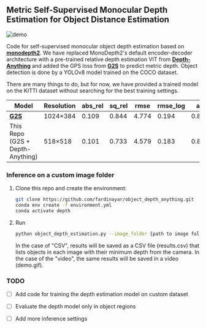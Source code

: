 ## Metric Self-Supervised Monocular Depth Estimation for Object Distance Estimation

![demo](demo.gif)

Code for self-supervised monocular object depth estimation based on **[monodepth2](https://github.com/nianticlabs/monodepth2)**. We have replaced MonoDepth2's default encoder-decoder architecture with a pre-trained relative depth estimation VIT from **[Depth-Anything](https://github.com/LiheYoung/Depth-Anything)** and added the GPS loss from **[G2S](https://github.com/NeurAI-Lab/G2S)** to predict metric depth. Object detection is done by a YOLOv8 model trained on the COCO dataset.

There are many things to do, but for now, we have provided a trained model on the KITTI dataset without searching for the best training settings.

| Model                                        | Resolution | abs_rel | sq_rel | rmse  | rmse_log | a1    | a2    | a3    |
| -------------------------------------------- | ---------- | ------- | ------ | ----- | -------- | ----- | ----- | ----- |
| **[G2S](https://github.com/NeurAI-Lab/G2S)** | 1024×384   | 0.109   | 0.844  | 4.774 | 0.194    | 0.869 | 0.958 | 0.981 |
| This Repo (G2S + Depth-Anything)             | 518×518    | 0.101   | 0.733  | 4.579 | 0.183    | 0.893 | 0.964 | 0.982 |

### Inference on  a custom image folder

1. Clone this repo and create the environment:

   ```bash
   git clone https://github.com/fardinayar/object_depth_anything.git
   conda env create -f environment.yml
   conda activate depth
   ```

2. Run 

   ```bash
   python object_depth_estimation.py --image_folder {path to image folder} --output_type {"csv" or "video"}
   ```

   In the case of "CSV", results will be saved as a CSV file (results.csv) that lists objects in each image with their minimum depth from the camera. In the case of the "video", the same results will be saved in a video (demo.gif).

### TODO

- [ ] Add code for training the depth estimation model on custom dataset

- [ ] Evaluate the depth model only in object regions
- [ ] Add more inference settings
